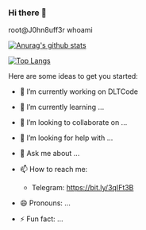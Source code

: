 ### Hi there 👋

root@J0hn8uff3r whoami

[![Anurag's github stats](https://github-readme-stats.vercel.app/api?username=J0hn8uff3r&theme=merko&text_color=ff4000&title_color=ffff00)](https://github.com/J0hn8uff3r/github-readme-stats)

[![Top Langs](https://github-readme-stats.vercel.app/api/top-langs/?username=J0hn8uff3r&theme=merko&text_color=ff4000&title_color=ffff00)](https://github.com/J0hn8uff3r/github-readme-stats)


Here are some ideas to get you started:

- 🔭 I’m currently working on DLTCode
- 🌱 I’m currently learning ...
- 👯 I’m looking to collaborate on ...
- 🤔 I’m looking for help with ...
- 💬 Ask me about ...
- 📫 How to reach me: 

  * Telegram: https://bit.ly/3qIFt3B
- 😄 Pronouns: ...
- ⚡ Fun fact: ...

